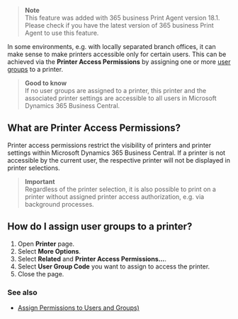 > **Note**<br>This feature was added with 365 business Print Agent version 18.1.<br>Please check if you have the latest version of 365 business Print Agent to use this feature.

In some environments, e.g. with locally separated branch offices, it can make sense to make printers accessible only for certain users. This can be achieved via the **Printer Access Permissions** by assigning one or more [user groups](https://learn.microsoft.com/en-US/dynamics365/business-central/ui-define-granular-permissions) to a printer.

> **Good to know**<br>If no user groups are assigned to a printer, this printer and the associated printer settings are accessible to all users in Microsoft Dynamics 365 Business Central.

## What are Printer Access Permissions?

Printer access permissions restrict the visibility of printers and printer settings within Microsoft Dynamics 365 Business Central. If a printer is not accessible by the current user, the respective printer will not be displayed in printer selections.

> **Important**<br>Regardless of the printer selection, it is also possible to print on a printer without assigned printer access authorization, e.g. via background processes.

## How do I assign user groups to a printer?

 1. Open **Printer** page.
 2. Select **More Options**.
 3. Select **Related** and **Printer Access Permissions...**.
 4. Select **User Group Code** you want to assign to access the printer.
 5. Close the page.

### See also

 - [Assign Permissions to Users and Groups)](https://learn.microsoft.com/en-us/dynamics365/business-central/ui-define-granular-permissions)